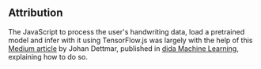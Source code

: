 ## Attribution

The JavaScript to process the user's handwriting data, load a pretrained model and infer with it using TensorFlow.js was largely with the help of this [Medium article](https://medium.com/dida-machine-learning/how-to-distribute-a-tensorflow-model-as-a-javascript-web-app-b045a1a94eec) by Johan Dettmar, published in [dida Machine Learning](https://dida.do/), explaining how to do so.
